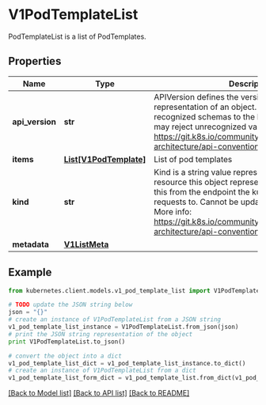 # V1PodTemplateList

PodTemplateList is a list of PodTemplates.

## Properties

Name | Type | Description | Notes
------------ | ------------- | ------------- | -------------
**api_version** | **str** | APIVersion defines the versioned schema of this representation of an object. Servers should convert recognized schemas to the latest internal value, and may reject unrecognized values. More info: https://git.k8s.io/community/contributors/devel/sig-architecture/api-conventions.md#resources | [optional] 
**items** | [**List[V1PodTemplate]**](V1PodTemplate.md) | List of pod templates | 
**kind** | **str** | Kind is a string value representing the REST resource this object represents. Servers may infer this from the endpoint the kubernetes.client submits requests to. Cannot be updated. In CamelCase. More info: https://git.k8s.io/community/contributors/devel/sig-architecture/api-conventions.md#types-kinds | [optional] 
**metadata** | [**V1ListMeta**](V1ListMeta.md) |  | [optional] 

## Example

```python
from kubernetes.client.models.v1_pod_template_list import V1PodTemplateList

# TODO update the JSON string below
json = "{}"
# create an instance of V1PodTemplateList from a JSON string
v1_pod_template_list_instance = V1PodTemplateList.from_json(json)
# print the JSON string representation of the object
print V1PodTemplateList.to_json()

# convert the object into a dict
v1_pod_template_list_dict = v1_pod_template_list_instance.to_dict()
# create an instance of V1PodTemplateList from a dict
v1_pod_template_list_form_dict = v1_pod_template_list.from_dict(v1_pod_template_list_dict)
```
[[Back to Model list]](../README.md#documentation-for-models) [[Back to API list]](../README.md#documentation-for-api-endpoints) [[Back to README]](../README.md)


